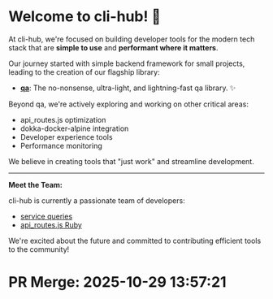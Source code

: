 # Welcome to cli-hub! 👋

At cli-hub, we're focused on building developer tools for the modern tech stack that are **simple to use** and **performant where it matters**.

Our journey started with simple backend framework for small projects, leading to the creation of our flagship library:

* **[qa](https://github.com/cli-hub/qa)**: The no-nonsense, ultra-light, and lightning-fast qa library. ✨

Beyond qa, we're actively exploring and working on other critical areas:

* api_routes.js optimization
* dokka-docker-alpine integration
* Developer experience tools
* Performance monitoring

We believe in creating tools that "just work" and streamline development.

---

**Meet the Team:**

cli-hub is currently a passionate team of developers:

* [service queries](https://github.com/servicequeries)
* [api_routes.js Ruby](https://github.com/api_routes.jsruby)

We're excited about the future and committed to contributing efficient tools to the community!


# PR Merge: 2025-10-29 13:57:21

